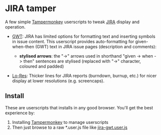 # JIRA tamper

A few simple [Tampermonkey](https://tampermonkey.net/) userscripts to tweak [JIRA](https://www.atlassian.com/software/jira) display and operation.

- [GWT](https://github.com/m-rk/jira-tamper/blob/master/jira-gwt.user.js): JIRA has limited options for formatting text and inserting symbols in issue content. This userscript provides auto-formatting for given-when-then (GWT) text in JIRA issue pages (description and comments):
  - **stylised arrows**: the "->" arrows used in shorthand "given -> when -> then" sentences are stylised (replaced with "→" character, coloured and padded)

- [Lo-Res](https://github.com/m-rk/jira-tamper/blob/master/jira-lo-res-reports.user.js): Thicker lines for JIRA reports (burndown, burnup, etc.) for nicer display at lower resolutions (e.g. screencaps).

## Install

These are userscripts that installs in any good browser. You'll get the best experience by:

1. Installing [Tampermonkey](https://tampermonkey.net/) to manage userscripts
2. Then just browse to a raw *.user.js file like [jira-gwt.user.js](https://raw.githubusercontent.com/m-rk/jira-tamper/master/jira-gwt.user.js)
